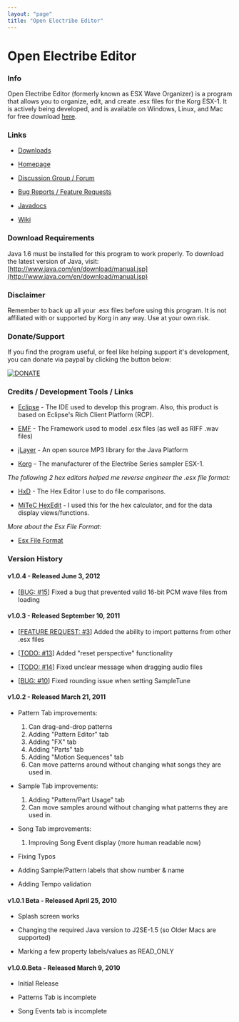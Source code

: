 ```yaml
---
layout: "page"
title: "Open Electribe Editor"
---
```

Open Electribe Editor
=================================================


### Info ###

Open Electribe Editor (formerly known as ESX Wave Organizer)
is a program that allows you to organize, edit, and create .esx 
files for the Korg ESX-1. It is actively being developed, and 
is available on Windows, Linux, and Mac for free download 
[here](http://code.google.com/p/open-electribe-editor/downloads/list). 


### Links ###

- [Downloads](http://code.google.com/p/open-electribe-editor/downloads/list) 

- [Homepage](http://skratchdot.com/projects/open-electribe-editor/) 

- [Discussion Group / Forum](http://groups.google.com/group/open-electribe-editor) 

- [Bug Reports / Feature Requests](https://github.com/skratchdot/open-electribe-editor/issues) 

- [Javadocs](http://skratchdot.com/projects/open-electribe-editor/javadocs/)

- [Wiki](https://github.com/skratchdot/open-electribe-editor/wiki)


### Download Requirements ###
Java 1.6 must be installed for this program to work properly.
To download the latest version of Java, visit:  
[http://www.java.com/en/download/manual.jsp](http://www.java.com/en/download/manual.jsp) 


### Disclaimer ###
Remember to back up all your .esx files before using this program.
It is not affiliated with or supported by Korg in any way. Use at 
your own risk.


### Donate/Support ###
If you find the program useful, or feel like helping support 
it's development, you can donate via paypal by clicking the 
button below:  

[![DONATE](https://www.paypal.com/en_US/i/btn/btn_donate_LG.gif "DONATE")](https://www.paypal.com/cgi-bin/webscr?cmd=_s-xclick&hosted_button_id=8BBLHK3CBSWQE)


### Credits / Development Tools / Links ###

- [Eclipse](http://www.eclipse.org/) - The IDE used to develop this program. Also, this product is based on Eclipse's Rich Client Platform (RCP).

- [EMF](http://www.eclipse.org/modeling/emf/) - The Framework used to model .esx files (as well as RIFF .wav files)

- [jLayer](http://www.javazoom.net/javalayer/javalayer.html) - An open source MP3 library for the Java Platform

- [Korg](http://www.korg.com/) - The manufacturer of the Electribe Series sampler ESX-1.

_The following 2 hex editors helped me reverse engineer the .esx file format:_

- [HxD](http://mh-nexus.de/en/hxd/) - The Hex Editor I use to do file comparisons.

- [MiTeC HexEdit](http://www.mitec.cz/hex.html) - I used this for the hex calculator, and for the data display views/functions. 

_More about the Esx File Format:_

- [Esx File Format](http://skratchdot.com/projects/open-electribe-editor/javadocs/index.html?com/skratchdot/electribe/model/esx/EsxFile.html)


### Version History ###

#### v1.0.4 - Released June 3, 2012 ####

- \[[BUG: #15](https://github.com/skratchdot/open-electribe-editor/issues/15)\] Fixed a bug that prevented valid 16-bit PCM wave files from loading

#### v1.0.3 - Released September 10, 2011 ####

- \[[FEATURE REQUEST: #3](https://github.com/skratchdot/open-electribe-editor/issues/3)\] Added the ability to import patterns from other .esx files

- \[[TODO: #13](https://github.com/skratchdot/open-electribe-editor/issues/13)\] Added "reset perspective" functionality

- \[[TODO: #14](https://github.com/skratchdot/open-electribe-editor/issues/14)\] Fixed unclear message when dragging audio files

- \[[BUG: #10](https://github.com/skratchdot/open-electribe-editor/issues/10)\] Fixed rounding issue when setting SampleTune

#### v1.0.2 - Released March 21, 2011 ####

- Pattern Tab improvements:
  1. Can drag-and-drop patterns
  2. Adding "Pattern Editor" tab
  3. Adding "FX" tab
  4. Adding "Parts" tab
  5. Adding "Motion Sequences" tab
  6. Can move patterns around without changing what songs they are used in.

- Sample Tab improvements:
  1. Adding "Pattern/Part Usage" tab
  2. Can move samples around without changing what patterns they are used in.

- Song Tab improvements:
  1. Improving Song Event display (more human readable now)

- Fixing Typos

- Adding Sample/Pattern labels that show number & name

- Adding Tempo validation

#### v1.0.1 Beta - Released April 25, 2010 ####

- Splash screen works

- Changing the required Java version to J2SE-1.5 (so Older Macs are supported)

- Marking a few property labels/values as READ_ONLY

#### v1.0.0.Beta - Released March 9, 2010 ####

- Initial Release

- Patterns Tab is incomplete

- Song Events tab is incomplete
